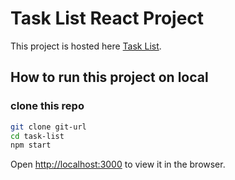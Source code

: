 # Task List React Project

This project is hosted here [Task List](https://junaidkhan-task-list.netlify.app/).

## How to run this project on local


### clone this repo

```sh
git clone git-url
cd task-list
npm start
```

Open [http://localhost:3000](http://localhost:3000) to view it in the browser.

